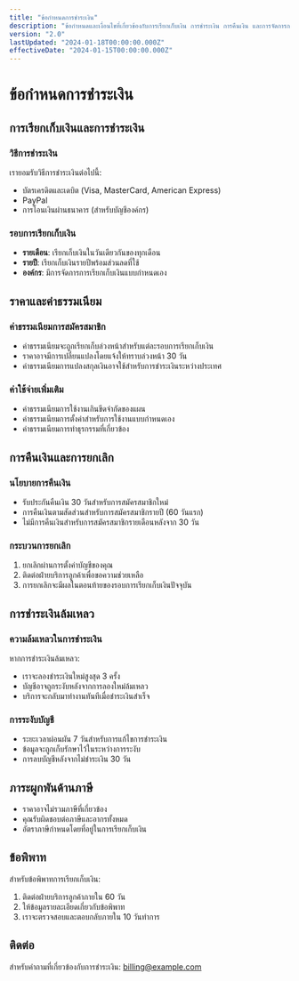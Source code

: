```yaml
---
title: "ข้อกำหนดการชำระเงิน"
description: "ข้อกำหนดและเงื่อนไขที่เกี่ยวข้องกับการเรียกเก็บเงิน การชำระเงิน การคืนเงิน และการจัดการการสมัครสมาชิก"
version: "2.0"
lastUpdated: "2024-01-18T00:00:00.000Z"
effectiveDate: "2024-01-15T00:00:00.000Z"
---
```


# ข้อกำหนดการชำระเงิน

## การเรียกเก็บเงินและการชำระเงิน

### วิธีการชำระเงิน
เรายอมรับวิธีการชำระเงินต่อไปนี้:
- บัตรเครดิตและเดบิต (Visa, MasterCard, American Express)
- PayPal
- การโอนเงินผ่านธนาคาร (สำหรับบัญชีองค์กร)

### รอบการเรียกเก็บเงิน
- **รายเดือน**: เรียกเก็บเงินในวันเดียวกันของทุกเดือน
- **รายปี**: เรียกเก็บเงินรายปีพร้อมส่วนลดที่ใช้
- **องค์กร**: มีการจัดการการเรียกเก็บเงินแบบกำหนดเอง

## ราคาและค่าธรรมเนียม

### ค่าธรรมเนียมการสมัครสมาชิก
- ค่าธรรมเนียมจะถูกเรียกเก็บล่วงหน้าสำหรับแต่ละรอบการเรียกเก็บเงิน
- ราคาอาจมีการเปลี่ยนแปลงโดยแจ้งให้ทราบล่วงหน้า 30 วัน
- ค่าธรรมเนียมการแปลงสกุลเงินอาจใช้สำหรับการชำระเงินระหว่างประเทศ

### ค่าใช้จ่ายเพิ่มเติม
- ค่าธรรมเนียมการใช้งานเกินขีดจำกัดของแผน
- ค่าธรรมเนียมการตั้งค่าสำหรับการใช้งานแบบกำหนดเอง
- ค่าธรรมเนียมการทำธุรกรรมที่เกี่ยวข้อง

## การคืนเงินและการยกเลิก

### นโยบายการคืนเงิน
- รับประกันคืนเงิน 30 วันสำหรับการสมัครสมาชิกใหม่
- การคืนเงินตามสัดส่วนสำหรับการสมัครสมาชิกรายปี (60 วันแรก)
- ไม่มีการคืนเงินสำหรับการสมัครสมาชิกรายเดือนหลังจาก 30 วัน

### กระบวนการยกเลิก
1. ยกเลิกผ่านการตั้งค่าบัญชีของคุณ
2. ติดต่อฝ่ายบริการลูกค้าเพื่อขอความช่วยเหลือ
3. การยกเลิกจะมีผลในตอนท้ายของรอบการเรียกเก็บเงินปัจจุบัน

## การชำระเงินล้มเหลว

### ความล้มเหลวในการชำระเงิน
หากการชำระเงินล้มเหลว:
- เราจะลองชำระเงินใหม่สูงสุด 3 ครั้ง
- บัญชีอาจถูกระงับหลังจากการลองใหม่ล้มเหลว
- บริการจะกลับมาทำงานทันทีเมื่อชำระเงินสำเร็จ

### การระงับบัญชี
- ระยะเวลาผ่อนผัน 7 วันสำหรับการแก้ไขการชำระเงิน
- ข้อมูลจะถูกเก็บรักษาไว้ในระหว่างการระงับ
- การลบบัญชีหลังจากไม่ชำระเงิน 30 วัน

## ภาระผูกพันด้านภาษี

- ราคาอาจไม่รวมภาษีที่เกี่ยวข้อง
- คุณรับผิดชอบต่อภาษีและอากรทั้งหมด
- อัตราภาษีกำหนดโดยที่อยู่ในการเรียกเก็บเงิน

## ข้อพิพาท

สำหรับข้อพิพาทการเรียกเก็บเงิน:
1. ติดต่อฝ่ายบริการลูกค้าภายใน 60 วัน
2. ให้ข้อมูลรายละเอียดเกี่ยวกับข้อพิพาท
3. เราจะตรวจสอบและตอบกลับภายใน 10 วันทำการ

## ติดต่อ

สำหรับคำถามที่เกี่ยวข้องกับการชำระเงิน: billing@example.com
